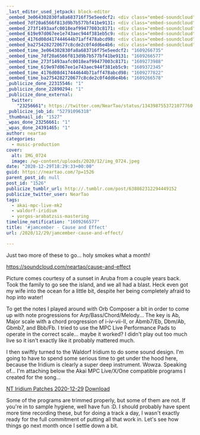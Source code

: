```yaml
---
_last_editor_used_jetpack: block-editor
_oembed_3e064302830fa8a683716f75e5eedcf2: <div class="embed-soundcloud"><iframe title="Cause And Effect by NearTao" width="750" height="400" scrolling="no" frameborder="no" src="https://w.soundcloud.com/player/?visual=true&url=https%3A%2F%2Fapi.soundcloud.com%2Ftracks%2F955971133&show_artwork=true&maxwidth=750&maxheight=1000&dnt=1"></iframe></div>
_oembed_7df20a6566f813d9b7b577bf41be9131: <div class="embed-soundcloud"><iframe title="Cause And Effect by NearTao" width="420" height="400" scrolling="no" frameborder="no" src="https://w.soundcloud.com/player/?visual=true&url=https%3A%2F%2Fapi.soundcloud.com%2Ftracks%2F955971133&show_artwork=true&maxwidth=420&maxheight=630&dnt=1"></iframe></div>
_oembed_273f1493aafc0018eaf99477003c8171: <div class="embed-soundcloud"><iframe title="#jamcember 2020 by NearTao" width="500" height="450" scrolling="no" frameborder="no" src="https://w.soundcloud.com/player/?visual=true&url=https%3A%2F%2Fapi.soundcloud.com%2Fplaylists%2F1174525159&show_artwork=true&maxwidth=500&maxheight=750&dnt=1"></iframe></div>
_oembed_619e97d067ee1e743aec944f381eb5c9: <div class="embed-soundcloud"><iframe title="Deeply Stricken by NearTao" width="500" height="400" scrolling="no" frameborder="no" src="https://w.soundcloud.com/player/?visual=true&url=https%3A%2F%2Fapi.soundcloud.com%2Ftracks%2F956821054&show_artwork=true&maxwidth=500&maxheight=750&dnt=1"></iframe></div>
_oembed_4176d08d417444644b71aff478abcd98: <div class="embed-soundcloud"><iframe title="Cause And Effect by NearTao" width="500" height="400" scrolling="no" frameborder="no" src="https://w.soundcloud.com/player/?visual=true&url=https%3A%2F%2Fapi.soundcloud.com%2Ftracks%2F955971133&show_artwork=true&maxwidth=500&maxheight=750&dnt=1"></iframe></div>
_oembed_ba2754282720677c8cde2c0f4dd6e4b6: <div class="embed-soundcloud"><iframe title="Cause And Effect by NearTao" width="584" height="400" scrolling="no" frameborder="no" src="https://w.soundcloud.com/player/?visual=true&url=https%3A%2F%2Fapi.soundcloud.com%2Ftracks%2F955971133&show_artwork=true&maxwidth=584&maxheight=876&dnt=1"></iframe></div>
_oembed_time_3e064302830fa8a683716f75e5eedcf2: "1609266735"
_oembed_time_7df20a6566f813d9b7b577bf41be9131: "1609266577"
_oembed_time_273f1493aafc0018eaf99477003c8171: "1609273988"
_oembed_time_619e97d067ee1e743aec944f381eb5c9: "1609372345"
_oembed_time_4176d08d417444644b71aff478abcd98: "1609277822"
_oembed_time_ba2754282720677c8cde2c0f4dd6e4b6: "1609266578"
_publicize_done_22315546: "1"
_publicize_done_22890294: "1"
_publicize_done_external:
  twitter:
    "23256661": https://twitter.com/NearTao/status/1343987553721077760
_publicize_job_id: "52791096318"
_thumbnail_id: "1527"
_wpas_done_23256661: "1"
_wpas_done_24391465: "1"
author: neartao
categories:
  - music-production
cover:
  alt: IMG_0724
  image: /wp-content/uploads/2020/12/img_0724.jpeg
date: "2020-12-29T18:29:33+00:00"
guid: https://neartao.com/?p=1526
parent_post_id: null
post_id: "1526"
publicize_tumblr_url: http://.tumblr.com/post/638862312294449152
publicize_twitter_user: NearTao
tags:
  - akai-mpc-live-mk2
  - waldorf-iridium
  - yorgos-arabatzsis-mastering
timeline_notification: "1609266577"
title: '#jamcember - Cause and Effect'
url: /2020/12/29/jamcember-cause-and-effect/

---
```

Just two more of these to go... holy smokes what a month!

https://soundcloud.com/neartao/cause-and-effect

Picture comes courtesy of a sunset in Aruba from a couple years back. Took the family to go see the island, and we all had a blast. Heck even got my wife into the ocean for a little bit, despite her being completely afraid to hop into water!

To get the notes I played around with Orb Composer a bit in order to come up with note progressions for Arp/Bass/Chord/Melody... The key is Ab, Major scale with a chord progression of i-iv-vii-II, or Abmb7/Eb, Dbm/Ab, Gbmb7, and Bbb/Fb. I tried to use the MPC Live Performance Pads to operate in the correct scale... maybe it worked? I didn't play out too much live so it isn't exactly like it probably mattered much.

I then swiftly turned to the Waldorf Iridium to do some sound design. I'm going to have to spend some serious time to get under the hood here, because the Iridium is clearly a super deep instrument. Wowza. Speaking of... I'm attaching below the Akai MPC Live/X/One compatible programs I created for the song...

[NT Iridium Patches 2020-12-29](/wp-content/uploads/2020/12/nt-iridium-patches-2020-12-29.zip) [Download](/wp-content/uploads/2020/12/nt-iridium-patches-2020-12-29.zip)

Some of the programs are trimmed properly, but some of them are not. If you're in to sample hygiene, well have fun :D. I should probably have spent more time recording these, but for doing a track a day, I wasn't exactly ready for the full commitment of putting all that work in. Let's see how things go next month once I settle down a bit.
